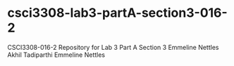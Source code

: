# csci3308-lab3-partA-section3-016-2
CSCI3308-016-2 Repository for Lab 3 Part A Section 3
Emmeline Nettles
Akhil Tadiparthi
Emmeline Nettles
